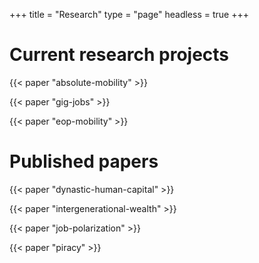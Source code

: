+++
title = "Research"
type = "page"
headless = true
+++

# Current research projects

{{< paper "absolute-mobility" >}}

{{< paper "gig-jobs" >}}

{{< paper "eop-mobility" >}}

# Published papers

{{< paper "dynastic-human-capital" >}}

{{< paper "intergenerational-wealth" >}}

{{< paper "job-polarization" >}}

{{< paper "piracy" >}}
